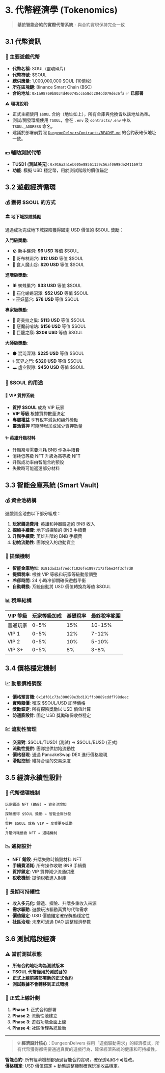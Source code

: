 # 3. 代幣經濟學 (Tokenomics)

> **基於智能合約的實際代幣系統** - 與合約實現保持完全一致

## 3.1 代幣資訊

### 💎 主要遊戲代幣
* **代幣名稱**: SOUL (靈魂碎片)
* **代幣符號**: $SOUL  
* **總供應量**: 1,000,000,000 SOUL (10億枚)
* **所在區塊鏈**: Binance Smart Chain (BSC)
* **合約地址**: `0x1a98769b8034d400745cc658dc204cd079de36fa` ✅ **已部署**

⚠️ **環境說明**: 
- 正式主網使用 `$SOUL` 合約（地址如上），所有金庫與兌換皆以該地址為準。
- 測試/開發環境使用 `TSOUL`，會在 `.env` 及 `contracts/.env` 中以 `TSOUL_ADDRESS` 命名。
- 建議於部署前對照 [`DungeonDelversContracts/README.md`](../DungeonDelversContracts/README.md) 的合約表確保地址一致。

### 💵 輔助測試代幣
* **TUSD1 (測試美元)**: `0x916a2a1eb605e88561139c56af0698de241169f2`
* **功能**: 模擬 USD 穩定幣，用於測試階段的價值錨定

## 3.2 遊戲經濟循環

### 💰 獲得 $SOUL 的方式

#### 🏛️ 地下城探險獎勵
通過成功完成地下城探險獲得固定 USD 價值的 $SOUL 獎勵：

**入門級獎勵**:
- 🪨 新手礦洞: **$6 USD** 等值 $SOUL
- 👹 哥布林洞穴: **$12 USD** 等值 $SOUL
- 🗿 食人魔山谷: **$20 USD** 等值 $SOUL

**進階級獎勵**:
- 🕷️ 蜘蛛巢穴: **$33 USD** 等值 $SOUL
- 🦎 石化蜥蜴沼澤: **$52 USD** 等值 $SOUL
- 💀 巫妖墓穴: **$78 USD** 等值 $SOUL

**專家級獎勵**:
- 🐲 奇美拉之巢: **$113 USD** 等值 $SOUL
- 👹 惡魔前哨站: **$156 USD** 等值 $SOUL
- 🐉 巨龍之巔: **$209 USD** 等值 $SOUL

**大師級獎勵**:
- ⚫ 混沌深淵: **$225 USD** 等值 $SOUL
- 🌀 冥界之門: **$320 USD** 等值 $SOUL
- 🕳️ 虛空裂隙: **$450 USD** 等值 $SOUL

### 💎 $SOUL 的用途

#### 🌟 VIP 質押系統
- **質押 $SOUL** 成為 VIP 玩家
- **VIP 等級** 根據質押數量決定
- **專屬權益** 享有稅率減免和額外獎勵
- **靈活質押** 可隨時增加或減少質押數量

#### ✨ 英雄升階材料
- 升階祭壇需要消耗 BNB 作為手續費
- 消耗低等級 NFT 升級為高等級 NFT
- 升階成功率由智能合約預設
- 失敗時可能返還部分材料

## 3.3 智能金庫系統 (Smart Vault)

### 💰 資金池結構
遊戲資金池由以下部分組成：
1. **玩家鑄造費用**: 英雄和神器鑄造的 BNB 收入
2. **探險手續費**: 地下城探險的 BNB 手續費
3. **升階手續費**: 英雄升階的 BNB 手續費
4. **初始流動性**: 團隊投入的啟動資金

### 🏦 提領機制
- **智能金庫地址**: `0x81dad3af7edcf1026fe18977172fb6e24f3cf7d0`
- **提領稅率**: 根據 VIP 等級和玩家等級動態調整
- **冷卻時間**: 24 小時冷卻期確保遊戲平衡
- **自動轉換**: 系統自動將 USD 價值轉換為等值 $SOUL

### 📊 稅率結構
| VIP 等級 | 玩家等級加成 | 基礎稅率 | 最終稅率範圍 |
|----------|-------------|----------|-------------|
| 普通玩家 | 0-5% | 15% | 10-15% |
| VIP 1 | 0-5% | 12% | 7-12% |
| VIP 2 | 0-5% | 10% | 5-10% |
| VIP 3+ | 0-5% | 8% | 3-8% |

## 3.4 價格穩定機制

### 📈 動態價格調整
- **價格預言機**: `0x1df01c73a300098e3bd191ffb0889cddf798deec`
- **實時餵價**: 獲取 $SOUL/USD 即時價格
- **獎勵錨定**: 所有探險獎勵以 USD 價值計算
- **防通膨設計**: 固定 USD 獎勵確保收益穩定

### 💹 流動性管理
- **交易對**: $SOUL/TUSD1 (測試) → $SOUL/BUSD (正式)
- **流動性提供**: 團隊提供初始流動性
- **價格發現**: 通過 PancakeSwap DEX 進行價格發現
- **滑點控制**: 維持合理的交易深度

## 3.5 經濟永續性設計

### 🔄 代幣循環機制
```
玩家鑄造 NFT (BNB) → 資金池增加
↓
探險獲得 $SOUL 獎勵 ← 智能金庫分發
↓
質押 $SOUL 成為 VIP → 享受更多獎勵
↓
升階消耗低級 NFT → 通縮機制
```

### 📉 通縮設計
- **NFT 銷毀**: 升階失敗時銷毀材料 NFT
- **手續費消耗**: 所有操作收取 BNB 手續費
- **質押鎖定**: VIP 質押減少流通供應
- **稅收機制**: 提領稅收進入財庫

### 🎯 長期可持續性
- **收入多元化**: 鑄造、探險、升階多重收入來源  
- **需求驅動**: 遊戲玩法驅動真實的代幣需求
- **價值錨定**: USD 價值錨定確保獎勵穩定性
- **社區治理**: 未來可通過 DAO 調整經濟參數

## 3.6 測試階段經濟

### ⚠️ 當前測試狀態
- **所有合約地址均為測試版本**
- **TSOUL 代幣僅用於測試目的**
- **正式上線前將部署新的正式合約**
- **測試數據不會轉移到正式環境**

### 🚀 正式上線計劃
1. **Phase 1**: 正式合約部署
2. **Phase 2**: 流動性池建立  
3. **Phase 3**: 遊戲功能全面上線
4. **Phase 4**: 社區治理系統啟動

---

> **💡 經濟設計核心**：DungeonDelvers 採用「遊戲驅動需求」的經濟模式，所有代幣獲得都需要通過真實的遊戲行為，確保經濟系統的健康和可持續性。

**智能合約**: 所有經濟機制都通過智能合約實現，確保透明和不可篡改。  
**價格穩定**: USD 價值錨定 + 動態調整機制確保玩家收益穩定。
